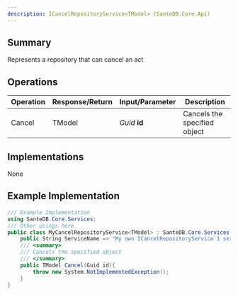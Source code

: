 ```yaml
---
description: ICancelRepositoryService<TModel> (SanteDB.Core.Api)
---
```


## Summary
Represents a repository that can cancel an act

## Operations

|Operation|Response/Return|Input/Parameter|Description|
|-|-|-|-|
|Cancel|TModel|*Guid* **id**|Cancels the specified object|

## Implementations

None

## Example Implementation
```csharp
/// Example Implementation
using SanteDB.Core.Services;
/// Other usings here
public class MyCancelRepositoryService<TModel> : SanteDB.Core.Services.ICancelRepositoryService<TModel> { 
	public String ServiceName => "My own ICancelRepositoryService`1 service";
	/// <summary>
	/// Cancels the specified object
	/// </summary>
	public TModel Cancel(Guid id){
		throw new System.NotImplementedException();
	}
}
```
